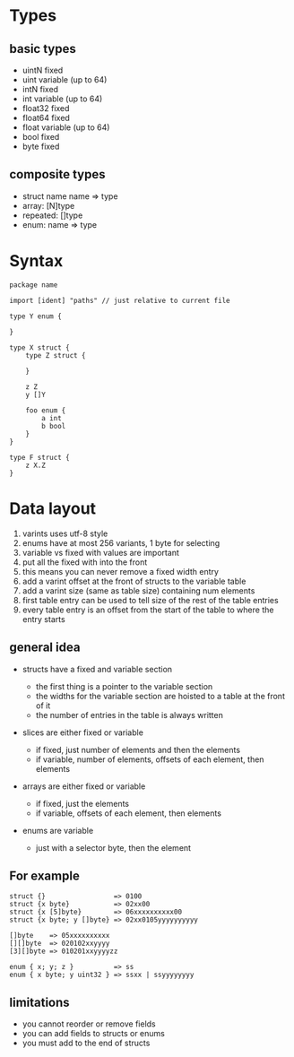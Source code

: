 # Types

## basic types
- uintN fixed
- uint variable (up to 64)
- intN fixed
- int variable (up to 64)
- float32 fixed
- float64 fixed
- float variable (up to 64)
- bool fixed
- byte fixed

## composite types
- struct name name => type
- array: [N]type
- repeated: []type
- enum: name => type

# Syntax

```
package name

import [ident] "paths" // just relative to current file

type Y enum {

}

type X struct {
    type Z struct {

    }

    z Z
    y []Y

    foo enum {
        a int
        b bool
    }
}

type F struct {
    z X.Z
}
```

# Data layout

1. varints uses utf-8 style
2. enums have at most 256 variants, 1 byte for selecting
3. variable vs fixed with values are important
4. put all the fixed with into the front
5. this means you can never remove a fixed width entry
6. add a varint offset at the front of structs to the variable table
7. add a varint size (same as table size) containing num elements
8. first table entry can be used to tell size of the rest of the table entries
9. every table entry is an offset from the start of the table to where the entry starts

## general idea

- structs have a fixed and variable section
    - the first thing is a pointer to the variable section
    - the widths for the variable section are hoisted to a table at the front of it
    - the number of entries in the table is always written

- slices are either fixed or variable
    - if fixed, just number of elements and then the elements
    - if variable, number of elements, offsets of each element, then elements

- arrays are either fixed or variable
    - if fixed, just the elements
    - if variable, offsets of each element, then elements

- enums are variable
    - just with a selector byte, then the element

## For example

```
struct {}                 => 0100
struct {x byte}           => 02xx00
struct {x [5]byte}        => 06xxxxxxxxxx00
struct {x byte; y []byte} => 02xx0105yyyyyyyyyy

[]byte    => 05xxxxxxxxxx
[][]byte  => 020102xxyyyy
[3][]byte => 010201xxyyyyzz

enum { x; y; z }          => ss
enum { x byte; y uint32 } => ssxx | ssyyyyyyyy
```

## limitations

- you cannot reorder or remove fields
- you can add fields to structs or enums
- you must add to the end of structs
